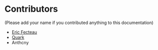 # Contributors

(Please add your name if you contributed anything to this documentation)

* [Eric Fecteau](https://github.com/EricFecteau)
* [Quark](https://www.youtube.com/channel/UCSr6OTLK600P5Lkl1XeSVPA)
* Anthcny
